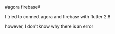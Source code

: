 #agora firebase#

I tried to connect agora and firebase with flutter 2.8

however, I don't know why there is an error 
